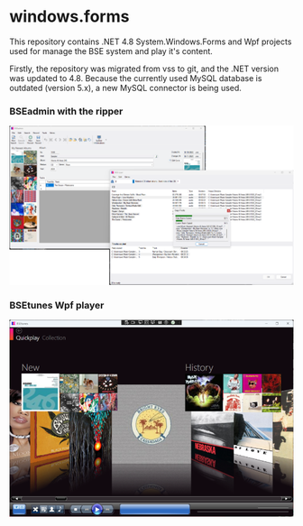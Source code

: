 # windows.forms
This repository contains .NET 4.8 System.Windows.Forms and Wpf projects used for manage the BSE system and play it's content.

Firstly, the repository was migrated from vss to git, and the .NET version was updated to 4.8. Because the currently used MySQL database is outdated (version 5.x), a new MySQL connector is being used.

### BSEadmin with the ripper
![BSEadmin](docs/images/bseadmin.png/)

### BSEtunes Wpf player
![BSEtunes](docs/images/BSEtunes-for-windows.png/)